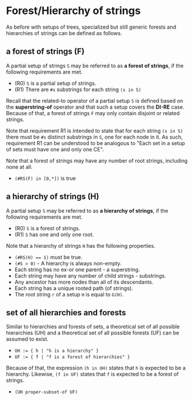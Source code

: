
<!-- ======================================================================= -->
# Forest/Hierarchy of strings

As before with setups of trees, specialized but still generic forests and
hierarchies of strings can be defined as follows.

<!-- ======================================================================= -->
## a forest of strings (F)

A partial setup of strings `S` may be referred to as **a forest of strings**,
if the following requirements are met.

* (R0) `S` is a partial setup of strings.
* (R1) There are `#s` substrings for each string `(s in S)`

Recall that the related-to operator of a partial setup `S` is defined based
on the **superstring-of** operator and that such a setup covers the **DI-RE**
case. Because of that, a forest of strings `F` may only contain disjoint or
related strings.

Note that requirement R1 is intended to state that for each string `(s in S)`
there must be `#s` distinct substrings in `S`, one for each node in it. As
such, requirement R1 can be understood to be analogous to "Each set in a
setup of sets must have one and only one CE".

Note that a forest of strings may have any number of root strings,
including none at all.

* `(#RS(F) in [0,*])` is true

<!-- ======================================================================= -->
## a hierarchy of strings (H)

A partial setup `S` may be referred to as **a hierarchy of strings**,
if the following requirements are met.

* (R0) `S` is a forest of strings.
* (R1) `S` has one and only one root.

Note that a hierarchy of strings `H` has the following properties.

* `(#RS(H) == 1)` must be true.
* `(#S > 0)` - A hierarchy is always non-empty.
* Each string has no ex-or one parent - a superstring.
* Each string may have any number of child strings - substrings.
* Any ancestor has more nodes than all of its descendants.
* Each string has a unique rooted path (of strings).
* The root string `r` of a setup `H` is equal to `G(H)`.

<!-- ======================================================================= -->
## set of all hierarchies and forests

Similar to hierarchies and forests of sets, a theoretical set of all possible
hierarchies (UH) and a theoretical set of all possible forests (UF) can be
assumed to exist.

* `UH := { h | "h is a hierarchy" }`
* `UF := { f | "f is a forest of hierarchies" }`

Because of that, the expression `(h in UH)` states that `h` is expected to be
a hierarchy. Likewise, `(f in UF)` states that `f` is expected to be a forest
of strings.

* `(UH proper-subset-of UF)`
